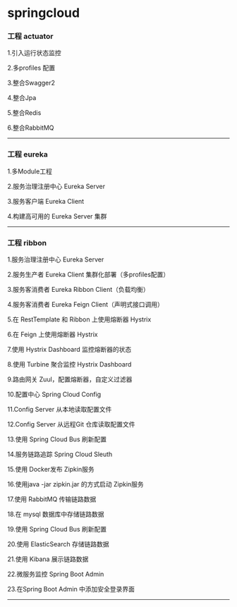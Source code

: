 # springcloud
<h3>工程 actuator</h3>
<p>1.引入运行状态监控</p>
<p>2.多profiles 配置</p>
<p>3.整合Swagger2</p>
<p>4.整合Jpa</p>
<p>5.整合Redis</p>
<p>6.整合RabbitMQ</p>
<hr>
<h3>工程 eureka</h3>
<p>1.多Module工程</p>
<p>2.服务治理注册中心 Eureka Server</p>
<p>3.服务客户端 Eureka Client</p>
<p>4.构建高可用的 Eureka Server 集群</p>
<hr>
<h3>工程 ribbon</h3>
<p>1.服务治理注册中心 Eureka Server</p>
<p>2.服务生产者 Eureka Client 集群化部署（多profiles配置）</p>
<p>3.服务客消费者 Eureka Ribbon Client（负载均衡）</p>
<p>4.服务客消费者 Eureka Feign Client（声明式接口调用）</p>
<p>5.在 RestTemplate 和 Ribbon 上使用熔断器 Hystrix</p>
<p>6.在 Feign 上使用熔断器 Hystrix</p>
<p>7.使用 Hystrix Dashboard 监控熔断器的状态</p>
<p>8.使用 Turbine 聚合监控 Hystrix Dashboard</p>
<p>9.路由网关 Zuul，配置熔断器，自定义过滤器</p>
<p>10.配置中心 Spring Cloud Config</p>
<p>11.Config Server 从本地读取配置文件</p>
<p>12.Config Server 从远程Git 仓库读取配置文件</p>
<p>13.使用 Spring Cloud Bus 刷新配置</p>
<p>14.服务链路追踪 Spring Cloud Sleuth</p>
<p>15.使用 Docker发布 Zipkin服务</p>
<p>16.使用java -jar zipkin.jar 的方式启动 Zipkin服务</p>
<p>17.使用 RabbitMQ 传输链路数据</p>
<p>18.在 mysql 数据库中存储链路数据</p>
<p>19.使用 Spring Cloud Bus 刷新配置</p>
<p>20.使用 ElasticSearch 存储链路数据</p>
<p>21.使用 Kibana 展示链路数据</p>
<p>22.微服务监控 Spring Boot Admin</p>
<p>23.在Spring Boot Admin 中添加安全登录界面 </p>
<hr>
